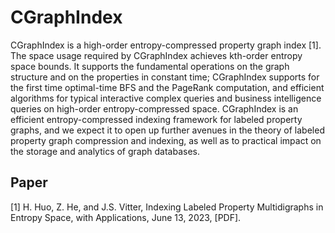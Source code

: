 # CGraphIndex
CGraphIndex is a high-order entropy-compressed property graph index [1]. The space usage required by CGraphIndex achieves kth-order entropy space bounds. It supports the fundamental operations on the graph structure and on the properties in constant time; CGraphIndex supports for the first time optimal-time BFS and the PageRank computation, and efficient algorithms for typical interactive complex queries and business intelligence queries on high-order entropy-compressed space.
CGraphIndex is an efficient entropy-compressed indexing framework for labeled property graphs, and we expect it to open up further avenues in the theory of labeled property graph compression and indexing, as well as to practical impact on the storage and analytics of graph databases. 

## Paper
[1] H. Huo, Z. He, and J.S. Vitter,  Indexing Labeled Property Multidigraphs in Entropy Space, with Applications,  June 13, 2023,  [PDF]. 
